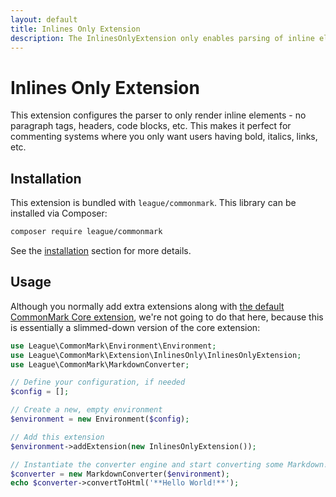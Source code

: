 ```yaml
---
layout: default
title: Inlines Only Extension
description: The InlinesOnlyExtension only enables parsing of inline elements
---
```


# Inlines Only Extension

This extension configures the parser to only render inline elements - no paragraph tags, headers, code blocks, etc.  This makes it perfect for commenting systems where you only want users having bold, italics, links, etc.

## Installation

This extension is bundled with `league/commonmark`. This library can be installed via Composer:

```bash
composer require league/commonmark
```

See the [installation](/2.1/installation/) section for more details.

## Usage

Although you normally add extra extensions along with [the default CommonMark Core extension](/2.1/extensions/commonmark/), we're not going to do that here, because this is essentially a slimmed-down version of the core extension:

```php
use League\CommonMark\Environment\Environment;
use League\CommonMark\Extension\InlinesOnly\InlinesOnlyExtension;
use League\CommonMark\MarkdownConverter;

// Define your configuration, if needed
$config = [];

// Create a new, empty environment
$environment = new Environment($config);

// Add this extension
$environment->addExtension(new InlinesOnlyExtension());

// Instantiate the converter engine and start converting some Markdown!
$converter = new MarkdownConverter($environment);
echo $converter->convertToHtml('**Hello World!**');
```
